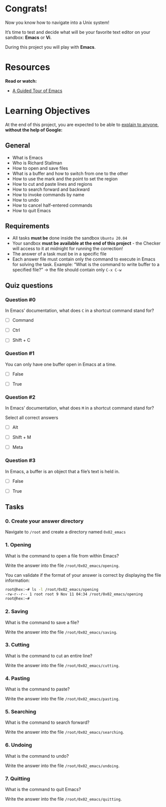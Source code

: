 # Congrats!

Now you know how to navigate into a Unix system!

It’s time to test and decide what will be your favorite text editor on your sandbox: **Emacs** or **Vi**.

During this project you will play with **Emacs**.

# Resources

**Read or watch:**

- [A Guided Tour of Emacs](https://www.gnu.org/software/emacs/tour/)

# Learning Objectives
At the end of this project, you are expected to be able to [explain to anyone](https://fs.blog/feynman-technique/), **without the help of Google:**

## General
- What is Emacs
- Who is Richard Stallman
- How to open and save files
- What is a buffer and how to switch from one to the other
- How to use the mark and the point to set the region
- How to cut and paste lines and regions
- How to search forward and backward
- How to invoke commands by name
- How to undo
- How to cancel half-entered commands
- How to quit Emacs

## Requirements
- All tasks **must be** done inside the sandbox `Ubuntu 20.04`
- Your sandbox **must be available at the end of this project** - the Checker will access to it at midnight for running the correction!
- The answer of a task must be in a specific file
- Each answer file must contain only the command to execute in Emacs for solving the task. Example: “What is the command to write buffer to a specified file?” -> the file should contain only `C-x C-w`

## Quiz questions

### Question #0

In Emacs’ documentation, what does `C` in a shortcut command stand for?

- [ ] Command

- [ ] Ctrl

- [ ] Shift + C

### Question #1

You can only have one buffer open in Emacs at a time.

- [ ] False

- [ ] True

### Question #2

In Emacs’ documentation, what does `M` in a shortcut command stand for?

Select all correct answers

- [ ] Alt

- [ ] Shift + M

- [ ] Meta

### Question #3

In Emacs, a buffer is an object that a file’s text is held in.

- [ ] False

- [ ] True

## Tasks

### 0. Create your answer directory

Navigate to `/root` and create a directory named `0x02_emacs`

### 1. Opening

What is the command to open a file from within Emacs?

Write the answer into the file `/root/0x02_emacs/opening`.

You can validate if the format of your answer is correct by displaying the file information:

```bash
root@hex:~# ls -l /root/0x02_emacs/opening
-rw-r--r-- 1 root root 9 Nov 11 04:34 /root/0x02_emacs/opening
root@hex:~#
```

### 2. Saving

What is the command to save a file?

Write the answer into the file `/root/0x02_emacs/saving`.


### 3. Cutting

What is the command to cut an entire line?

Write the answer into the file `/root/0x02_emacs/cutting`.


### 4. Pasting

What is the command to paste?

Write the answer into the file `/root/0x02_emacs/pasting`.


### 5. Searching

What is the command to search forward?

Write the answer into the file `/root/0x02_emacs/searching`.


### 6. Undoing

What is the command to undo?

Write the answer into the file `/root/0x02_emacs/undoing`.


### 7. Quitting

What is the command to quit Emacs?

Write the answer into the file `/root/0x02_emacs/quitting`.
